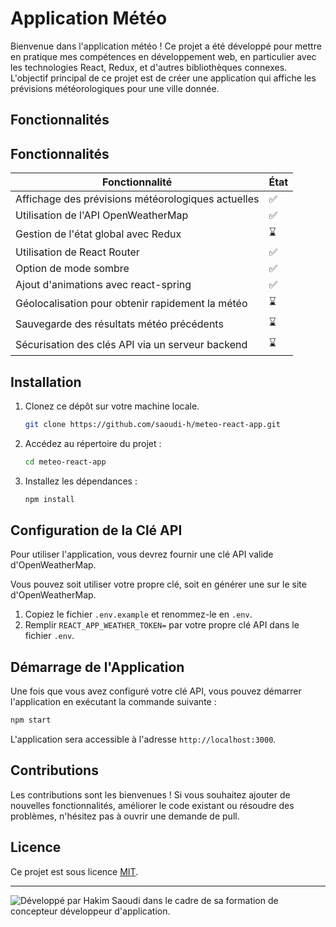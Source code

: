 # Application Météo

Bienvenue dans l'application météo ! Ce projet a été développé pour mettre en pratique mes compétences en développement web, en particulier avec les technologies React, Redux, et d'autres bibliothèques connexes. L'objectif principal de ce projet est de créer une application qui affiche les prévisions météorologiques pour une ville donnée.

## Fonctionnalités

## Fonctionnalités

| Fonctionnalité                                         | État               |
| ------------------------------------------------------ | ------------------ |
| Affichage des prévisions météorologiques actuelles    | :white_check_mark: |
| Utilisation de l'API OpenWeatherMap                   | :white_check_mark: |
| Gestion de l'état global avec Redux                   | :hourglass: |
| Utilisation de React Router                           | :white_check_mark: |
| Option de mode sombre                                 | :white_check_mark: |
| Ajout d'animations avec react-spring                  | :white_check_mark: |
| Géolocalisation pour obtenir rapidement la météo      | :hourglass:       |
| Sauvegarde des résultats météo précédents             | :hourglass:       |
| Sécurisation des clés API via un serveur backend      | :hourglass:       |

## Installation

1. Clonez ce dépôt sur votre machine locale.
    ```bash
    git clone https://github.com/saoudi-h/meteo-react-app.git
    ```
2. Accédez au répertoire du projet :

    ```bash 
    cd meteo-react-app
    ```
3. Installez les dépendances : 
    ```bash
    npm install
    ```

## Configuration de la Clé API

Pour utiliser l'application, vous devrez fournir une clé API valide d'OpenWeatherMap. 

Vous pouvez soit utiliser votre propre clé, soit en générer une sur le site d'OpenWeatherMap.

1. Copiez le fichier `.env.example` et renommez-le en `.env`.
2. Remplir `REACT_APP_WEATHER_TOKEN=` par votre propre clé API dans le fichier `.env`.

## Démarrage de l'Application

Une fois que vous avez configuré votre clé API, vous pouvez démarrer l'application en exécutant la commande suivante :


```bash
npm start

```

L'application sera accessible à l'adresse `http://localhost:3000`.

## Contributions

Les contributions sont les bienvenues ! Si vous souhaitez ajouter de nouvelles fonctionnalités, améliorer le code existant ou résoudre des problèmes, n'hésitez pas à ouvrir une demande de pull.

## Licence

Ce projet est sous licence [MIT](https://opensource.org/licenses/MIT).

---

![Développé par Hakim Saoudi dans le cadre de sa formation de concepteur développeur d'application.
](https://raw.githubusercontent.com/saoudi-h/javaUtils/main/images/hakimsaoudi_javaUtils.png)